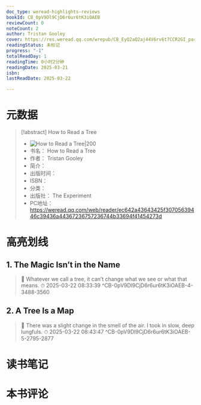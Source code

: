 ```yaml
---
doc_type: weread-highlights-reviews
bookId: CB_0pV9Dl9CjD6r6ur6tK3iOAEB
reviewCount: 0
noteCount: 2
author: Tristan Gooley
cover: https://res.weread.qq.com/wrepub/CB_EyQ2aQ2aj44V6rv6t7CCR2GI_parsecover
readingStatus: 未标记
progress: "-1"
totalReadDay: 1
readingTime: 0小时2分钟
readingDate: 2025-03-21
isbn: 
lastReadDate: 2025-03-22

---
```

# 元数据
> [!abstract] How to Read a Tree
> - ![ How to Read a Tree|200](https://res.weread.qq.com/wrepub/CB_EyQ2aQ2aj44V6rv6t7CCR2GI_parsecover)
> - 书名： How to Read a Tree
> - 作者： Tristan Gooley
> - 简介： 
> - 出版时间： 
> - ISBN： 
> - 分类： 
> - 出版社： The Experiment
> - PC地址：https://weread.qq.com/web/reader/ec642a43643425f30705639446c39436a44367236757236744b33694f41454273d

# 高亮划线

## 1. The Magic Isn’t in the Name

> 📌 Whatever we call a tree, it can’t change what we see or what that means. 
> ⏱ 2025-03-22 08:33:39 ^CB-0pV9Dl9CjD6r6ur6tK3iOAEB-4-3488-3560

## 2. A Tree Is a Map

> 📌 There was a slight change in the smell of the air. I took in slow, deep lungfuls. 
> ⏱ 2025-03-22 08:43:47 ^CB-0pV9Dl9CjD6r6ur6tK3iOAEB-5-2795-2877

# 读书笔记

# 本书评论

